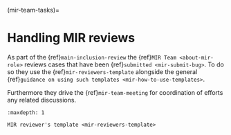 (mir-team-tasks)=
# Handling MIR reviews

As part of the {ref}`main-inclusion-review` the {ref}`MIR Team <about-mir-role>`
reviews cases that have been {ref}`submitted <mir-submit-bug>`. To do so they
use the {ref}`mir-reviewers-template` alongside the general
{ref}`guidance on using such templates <mir-how-to-use-templates>`.

Furthermore they drive the {ref}`mir-team-meeting` for coordination of efforts
any related discussions.

```{toctree}
:maxdepth: 1

MIR reviewer's template <mir-reviewers-template>
```
